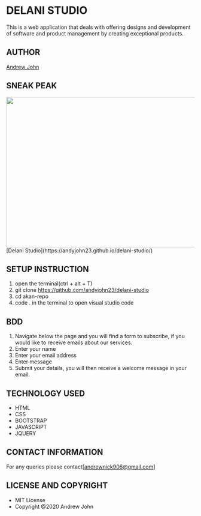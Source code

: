 # DELANI STUDIO
   This is a web application that deals with offering designs and development
   of software and product management by creating exceptional products.

## AUTHOR
  [Andrew John](https://andyjohn23.github.io/portfolio-repo/)

## SNEAK PEAK
   <img src="assests/delani.jpg" width="800px" height="400px">
   [Delani Studio](https://andyjohn23.github.io/delani-studio/)
   
## SETUP INSTRUCTION
   1. open the terminal(ctrl + alt + T)
   1. git clone https://github.com/andyjohn23/delani-studio
   1. cd akan-repo
   1. code . in the terminal to open visual studio code

## BDD
   1. Navigate below the page and you will find a form to subscribe, if you would like
      to receive emails about our services.
   1. Enter your name
   1. Enter your email address
   1. Enter message
   1. Submit your details, you will then receive a welcome message in your email.

## TECHNOLOGY USED
   * HTML
   * CSS
   * BOOTSTRAP
   * JAVASCRIPT
   * JQUERY

## CONTACT INFORMATION
   For any queries please contact[andrewnick906@gmail.com]

## LICENSE AND COPYRIGHT
   * MIT License
   * Copyright @2020 Andrew John